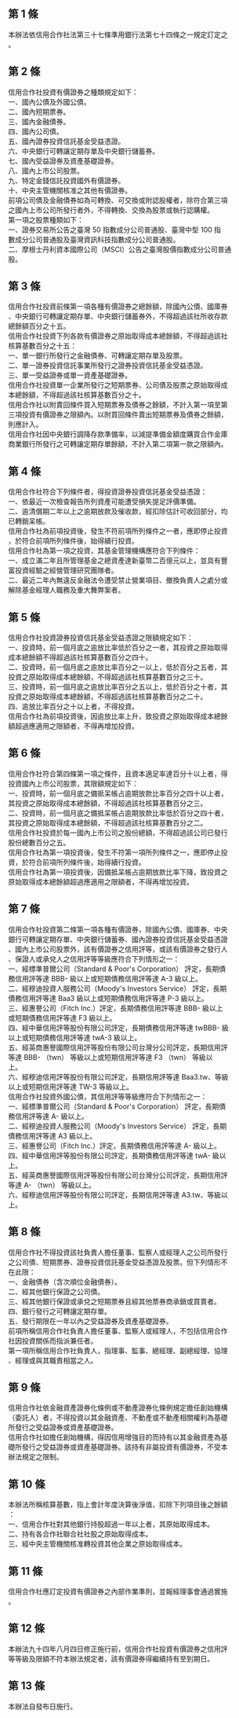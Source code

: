 第 1 條
-------
本辦法依信用合作社法第三十七條準用銀行法第七十四條之一規定訂定之  
。

第 2 條
-------
信用合作社投資有價證券之種類規定如下：  
一、國內公債及外國公債。  
二、國內短期票券。  
三、國內金融債券。  
四、國內公司債。  
五、國內證券投資信託基金受益憑證。  
六、中央銀行可轉讓定期存單及中央銀行儲蓄券。  
七、國內受益證券及資產基礎證券。  
八、國內上市公司股票。  
九、特定金錢信託投資國外有價證券。  
十、中央主管機關核准之其他有價證券。  
前項公司債及金融債券如為可轉換、可交換或附認股權者，除符合第三項  
之國內上市公司所發行者外，不得轉換、交換為股票或執行認購權。  
第一項之股票種類如下：  
一、證券交易所公告之臺灣 50 指數成分公司普通股、臺灣中型 100  指  
    數成分公司普通股及臺灣資訊科技指數成分公司普通股。  
二、摩根士丹利資本國際公司（MSCI）公告之臺灣股價指數成分公司普通  
    股。

第 3 條
-------
信用合作社投資前條第一項各種有價證券之總餘額，除國內公債、國庫券  
、中央銀行可轉讓定期存單、中央銀行儲蓄券外，不得超過該社所收存款  
總餘額百分之十五。  
信用合作社投資下列各款有價證券之原始取得成本總餘額，不得超過該社  
核算基數百分之十五：  
一、單一銀行所發行之金融債券、可轉讓定期存單及股票。  
二、單一證券投資信託事業所發行之證券投資信託基金受益憑證。  
三、單一受益證券或單一資產基礎證券。  
信用合作社投資單一企業所發行之短期票券、公司債及股票之原始取得成  
本總餘額，不得超過該社核算基數百分之十。  
信用合作社以附賣回條件買入短期票券及債券之餘額，不計入第一項至第  
三項投資有價證券之限額內。以附買回條件賣出短期票券及債券之餘額，  
則應計入。  
信用合作社因中央銀行調降存款準備率，以減提準備金額度購買合作金庫  
商業銀行所發行之可轉讓定期存單餘額，不計入第二項第一款之限額內。

第 4 條
-------
信用合作社符合下列條件者，得投資證券投資信託基金受益憑證：  
一、依最近一次檢查報告所列資產可能遭受損失提足評價準備。  
二、逾清償期二年以上之逾期放款及催收款，經扣除估計可收回部分，均  
    已轉銷呆帳。  
信用合作社為前項投資後，發生不符前項所列條件之一者，應即停止投資  
，於符合前項所列條件後，始得續行投資。  
信用合作社為第一項之投資，其基金管理機構應符合下列條件：  
一、成立滿二年且所管理基金之總資產達新臺幣二百億元以上，並具有豐  
    富投資經驗之經營管理研究團隊者。  
二、最近二年內無違反金融法令遭受禁止營業項目、撤換負責人之處分或  
    解除基金經理人職務及重大舞弊案者。

第 5 條
-------
信用合作社投資證券投資信託基金受益憑證之限額規定如下：  
一、投資時，前一個月底之逾放比率低於百分之一者，其投資之原始取得  
    成本總餘額不得超過該社核算基數百分之四十。  
二、投資時，前一個月底之逾放比率百分之一以上，低於百分之五者，其  
    投資之原始取得成本總餘額，不得超過該社核算基數百分之三十。  
三、投資時，前一個月底之逾放比率百分之五以上，低於百分之十者，其  
    投資之原始取得成本總餘額，不得超過該社核算基數百分之二十。  
四、逾放比率百分之十以上者，不得投資。  
信用合作社為前項投資後，因逾放比率上升，致投資之原始取得成本總餘  
額超過應適用之限額者，不得再增加投資。

第 6 條
-------
信用合作社符合第四條第一項之條件，且資本適足率達百分十以上者，得  
投資國內上市公司股票，其限額規定如下：  
一、投資時，前一個月底之備抵呆帳占逾期放款比率百分之四十以上者，  
    其投資之原始取得成本總餘額，不得超過該社核算基數百分之三。  
二、投資時，前一個月底之備抵呆帳占逾期放款比率低於百分之四十者，  
    其投資之原始取得成本總餘額，不得超過該社核算基數百分之二。  
信用合作社投資於每一國內上市公司之股份總額，不得超過該公司已發行  
股份總數百分之五。  
信用合作社為第一項投資後，發生不符第一項所列條件之一，應即停止投  
資，於符合前項所列條件後，始得續行投資。  
信用合作社為第一項投資後，因備抵呆帳占逾期放款比率下降，致投資之  
原始取得成本總餘額超過應適用之限額者，不得再增加投資。

第 7 條
-------
信用合作社投資第二條第一項各種有價證券，除國內公債、國庫券、中央  
銀行可轉讓定期存單、中央銀行儲蓄券、國內證券投資信託基金受益憑證  
、國內上市公司股票外，該有價證券之信用評等，或該有價證券之發行人  
、保證人或承兌人之信用評等等級應符合下列情形之一：  
一、經標準普爾公司（Standard & Poor's Corporation） 評定，長期債  
    務信用評等達 BBB- 級以上或短期債務信用評等達 A-3  級以上。  
二、經穆迪投資人服務公司（Moody's Investors Service） 評定，長期  
    債務信用評等達 Baa3 級以上或短期債務信用評等達 P-3  級以上。  
三、經惠譽公司（Fitch Inc.）評定，長期債務信用評等達 BBB- 級以上  
    或短期債務信用評等達 F3 級以上。  
四、經中華信用評等股份有限公司評定，長期債務信用評等達 twBBB- 級  
    以上或短期債務信用評等達 twA-3  級以上。  
五、經英商惠譽國際信用評等股份有限公司台灣分公司評定，長期信用評  
    等達 BBB- （twn） 等級以上或短期信用評等達 F3 （twn） 等級以  
    上。  
六、經穆迪信用評等股份有限公司評定，長期信用評等達 Baa3.tw、等級  
    以上或短期信用評等達 TW-3 等級以上。  
信用合作社投資外國公債，其信用評等等級應符合下列情形之一：  
一、經標準普爾公司（Standard & Poor's Corporation） 評定，長期債  
    務信用評等達 A- 級以上。  
二、經穆迪投資人服務公司（Moody's Investors Service） 評定，長期  
    債務信用評等達 A3 級以上。  
三、經惠譽公司（Fitch Inc.）評定，長期債務信用評等達 A- 級以上。  
四、經中華信用評等股份有限公司評定，長期債務信用評等達 twA- 級以  
    上。  
五、經英商惠譽國際信用評等股份有限公司台灣分公司評定，長期信用評  
    等達 A- （twn） 等級以上。  
六、經穆迪信用評等股份有限公司評定，長期信用評等達 A3.tw、等級以  
    上。

第 8 條
-------
信用合作社不得投資該社負責人擔任董事、監察人或經理人之公司所發行  
之公司債、短期票券、證券投資信託基金受益憑證及股票。但下列情形不  
在此限：  
一、金融債券（含次順位金融債券）。  
二、經其他銀行保證之公司債。  
三、經其他銀行保證或承兌之短期票券且經其他票券商承銷或買賣者。  
四、銀行發行之可轉讓定期存單。  
五、發行期限在一年以內之受益證券及資產基礎證券。  
前項所稱信用合作社負責人擔任董事、監察人或經理人，不包括信用合作  
社因投資關係而指派兼任者。  
第一項所稱信用合作社負責人，指理事、監事、總經理、副總經理、協理  
、經理或與其職責相當之人。

第 9 條
-------
信用合作社依金融資產證券化條例或不動產證券化條例規定擔任創始機構  
（委託人）者，不得投資以其金融資產、不動產或不動產相關權利為基礎  
所發行之受益證券或資產基礎證券。  
信用合作社如擔任創始機構，得因信用增強目的而持有以其金融資產為基  
礎所發行之受益證券或資產基礎證券。該持有非屬投資有價證券，不受本  
辦法規定之限制。

第 10 條
--------
本辦法所稱核算基數，指上會計年度決算後淨值，扣除下列項目後之餘額  
：  
一、信用合作社對其他銀行持股超過一年以上者，其原始取得成本。  
二、持有各合作社聯合社社股之原始取得成本。  
三、經中央主管機關核准轉投資其他企業之原始取得成本。

第 11 條
--------
信用合作社應訂定投資有價證券之內部作業準則，並報經理事會通過實施  
。

第 12 條
--------
本辦法九十四年八月四日修正施行前，信用合作社投資有價證券之信用評  
等等級及限額不符本辦法規定者，該有價證券得繼續持有至到期日。

第 13 條
--------
本辦法自發布日施行。

